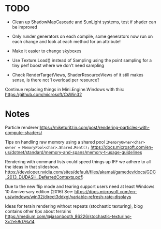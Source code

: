 # TODO

- Clean up ShadowMapCascade and SunLight systems, test if shader can be improved

- Only runder generators on each compile, some generators now run on each change and look at each method for an attribute!

- Make it easier to change skyboxes
- Use Texture.Load() instead of Sampling using the point sampling for a tiny perf boost where we don't need sampling

- Check RenderTargetViews, ShaderResourceViews of it still makes sense, is there not 1 overload per resource?

Continue replacing things in Mini.Engine.Windows with this: https://github.com/microsoft/CsWin32

# Notes
Particle renderer
https://miketuritzin.com/post/rendering-particles-with-compute-shaders/

Tips on handling raw memory using a shared pool `IMemoryOwner<char> owner = MemoryPool<char>.Shared.Rent();`
https://docs.microsoft.com/en-us/dotnet/standard/memory-and-spans/memory-t-usage-guidelines

Rendering with command lists could speed things up IFF we adhere to all the ideas in that slideshow.
https://developer.nvidia.com/sites/default/files/akamai/gamedev/docs/GDC_2013_DUDASH_DeferredContexts.pdf)

Due to the new flip mode and tearing support users need at least Windows 10 Anniversary edition (2016)
See: https://docs.microsoft.com/en-us/windows/win32/direct3ddxgi/variable-refresh-rate-displays

Ideas for terain rendering without repeats (stochastic texturing), blog contains other tips about terrains
https://medium.com/@jasonbooth_86226/stochastic-texturing-3c2e58d76a14